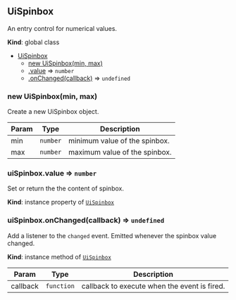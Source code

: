 <a name="UiSpinbox"></a>

## UiSpinbox
An entry control for numerical values.

**Kind**: global class  

* [UiSpinbox](#UiSpinbox)
    * [new UiSpinbox(min, max)](#new_UiSpinbox_new)
    * [.value](#UiSpinbox+value) ⇒ <code>number</code>
    * [.onChanged(callback)](#UiSpinbox+onChanged) ⇒ <code>undefined</code>

<a name="new_UiSpinbox_new"></a>

### new UiSpinbox(min, max)
Create a new UiSpinbox object.


| Param | Type | Description |
| --- | --- | --- |
| min | <code>number</code> | minimum value of the spinbox. |
| max | <code>number</code> | maximum value of the spinbox. |

<a name="UiSpinbox+value"></a>

### uiSpinbox.value ⇒ <code>number</code>
Set or return the the content of spinbox.

**Kind**: instance property of [<code>UiSpinbox</code>](#UiSpinbox)  
<a name="UiSpinbox+onChanged"></a>

### uiSpinbox.onChanged(callback) ⇒ <code>undefined</code>
Add a listener to the `changed` event. Emitted whenever the spinbox value changed.

**Kind**: instance method of [<code>UiSpinbox</code>](#UiSpinbox)  

| Param | Type | Description |
| --- | --- | --- |
| callback | <code>function</code> | callback to execute when the event is fired. |

